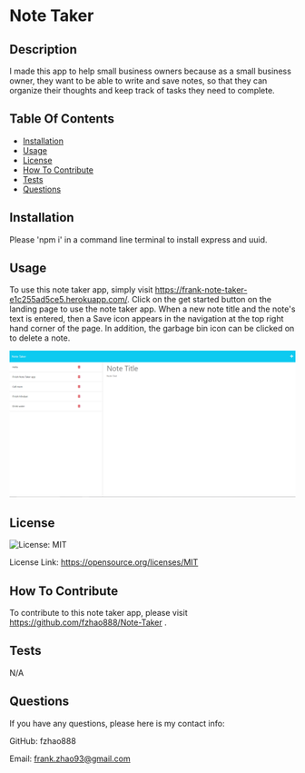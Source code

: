 # Note Taker    

  ## Description
  I made this app to help small business owners because as a small business owner, they want to be able to write and save notes, so that they can organize their thoughts and keep track of tasks they need to complete.
  
  
  ## Table Of Contents
  - [Installation](#installation)
  - [Usage](#usage)
  - [License](#license)
  - [How To Contribute](#how-to-contribute)
  - [Tests](#tests)
  - [Questions](#questions)
         
  
  ## Installation
  Please 'npm i' in a command line terminal to install express and uuid. 
  
  ## Usage
  To use this note taker app, simply visit https://frank-note-taker-e1c255ad5ce5.herokuapp.com/. Click on the get started button on the landing page to use the note taker app.  When  a new note title and the note's text is entered, then a Save icon appears in the navigation at the top right hand corner of the page.  In addition, the garbage bin icon can be clicked on to delete a note.
  
  ![Screenshot of webpage](/public/assets/images/notetaker_sample.png)

  ## License
  ![License: MIT](https://img.shields.io/badge/License-MIT-yellow.svg)

  License Link: https://opensource.org/licenses/MIT
  
  ## How To Contribute
  To contribute to this note taker app, please visit https://github.com/fzhao888/Note-Taker .
  
  ## Tests
  N/A
  
  ## Questions
  If you have any questions, please here is my contact info:

  GitHub: fzhao888

  Email: frank.zhao93@gmail.com